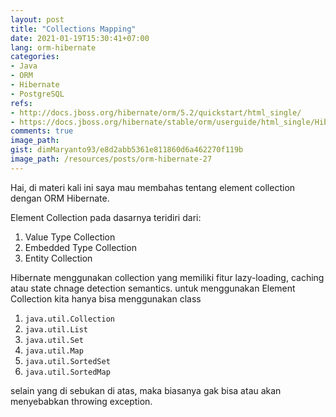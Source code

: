 ```yaml
---
layout: post
title: "Collections Mapping"
date: 2021-01-19T15:30:41+07:00
lang: orm-hibernate
categories:
- Java
- ORM
- Hibernate
- PostgreSQL
refs: 
- http://docs.jboss.org/hibernate/orm/5.2/quickstart/html_single/
- https://docs.jboss.org/hibernate/stable/orm/userguide/html_single/Hibernate_User_Guide.html#collections
comments: true
image_path: 
gist: dimMaryanto93/e8d2abb5361e811860d6a462270f119b
image_path: /resources/posts/orm-hibernate-27
---
```


Hai, di materi kali ini saya mau membahas tentang element collection dengan ORM Hibernate.

Element Collection pada dasarnya teridiri dari:

1. Value Type Collection
2. Embedded Type Collection
3. Entity Collection

Hibernate menggunakan collection yang memiliki fitur lazy-loading, caching atau state chnage detection semantics. untuk menggunakan Element Collection kita hanya bisa menggunakan class 

1. `java.util.Collection`
2. `java.util.List`
3. `java.util.Set`
4. `java.util.Map`
5. `java.util.SortedSet`
6. `java.util.SortedMap`

selain yang di sebukan di atas, maka biasanya gak bisa atau akan menyebabkan throwing exception.